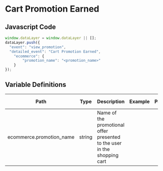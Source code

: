# Cart Promotion Earned

### 

## Javascript Code
```js
window.dataLayer = window.dataLayer || [];
dataLayer.push({
  "event": "view_promotion",
  "detailed_event": "Cart Promotion Earned",
    "ecommerce": {
        "promotion_name": "<promotion_name>"
    }
});
```

## Variable Definitions

|Path|Type|Description|Example|Pattern|Min Length|Max Length|Minimum|Maximum|Multiple Of|
| --- | --- | --- | --- | --- | --- | --- | --- | --- | --- |
|ecommerce.promotion_name|string|Name of the promotional offer presented to the user in the shopping cart||||||||




